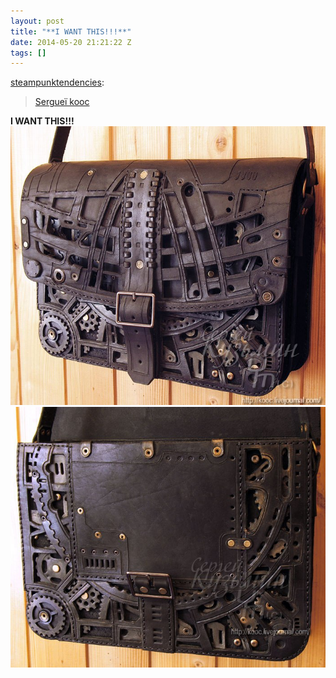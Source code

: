 ```yaml
---
layout: post
title: "**I WANT THIS!!!**"
date: 2014-05-20 21:21:22 Z
tags: []
---
```

[steampunktendencies](http://www.steampunktendencies.com/post/86040234884/sergue-kooc):

> [Sergueї kooc](http://vk.com/away.php?to=http%3A%2F%2Fkooc.livejournal.com%2F)

**I WANT THIS!!!**
![](/media/2014/05/86341136914_0.jpg)
![](/media/2014/05/86341136914_1.jpg)
